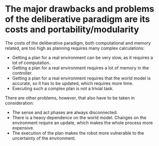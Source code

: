 ---
---
# The major drawbacks and problems of the deliberative paradigm are its costs and portability/modularity

The costs of the deliberative paradigm, both computational and memory
related, are too high as planning requires many complex calculations:

-   Getting a plan for a real environment can be very slow, as it
    requires a lot of computation.
-   Getting a plan for a real environment requires a lot of memory in
    the controller.
-   Getting a plan for a real environment requires that the world model
    is accurate, so it has to be updated, which requires more time.
-   Executing such a complex plan is not a trivial task.

There are other problems, however, that also have to be taken in
consideration:

-   The sense and act phases are always disconnected.
-   There is a heavy dependence on the world model. Changes on the
    environment require an update, which makes the whole process more
    expensive.
-   The execution of the plan makes the robot more vulnerable to the
    uncertainty of the environment.
